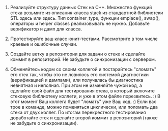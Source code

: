 1. Реализуйте структуру данных Стек на С++. Множество функций стека возьмите из описания класса stack из стандартной библиотеки STL здесь или здесь. Тип container_type, функции emplace(), swap(), операторы и helper classes реализовывать не нужно. Добавьте верификатор и дамп для класса.

2. Протестируйте ваш класс юнит-тестами. Рассмотрите в том числе краевые и ошибочные случаи.

3. Создайте ветку в репозитории для задачи о стеке и сделайте коммит в репозиторий. Не забудьте о синхронизации с сервером.

4. Обменяйтесь кодом со своим коллегой и постарайтесь "сломать" его стек так, чтобы это не ловилось его системой диагностики (верификацией и дампами), или получалась бы диагностика невнятная и неполная. При этом не изменяйте чужой код, а сделайте свой файл для тестирования стека, в который включите стековую библиотеку коллеги, и уже в этом файле порезвитесь. :) В этот момент Ваш коллега будет "ломать" уже Ваш код. :) Если вас трое в команде, можно поменяться циклически, или поломать два стека от двух коллег. По итогам перекрестного тестирования доработайте стек и сделайте второй коммит в репозиторий (также не забудьте о синхронизации).
